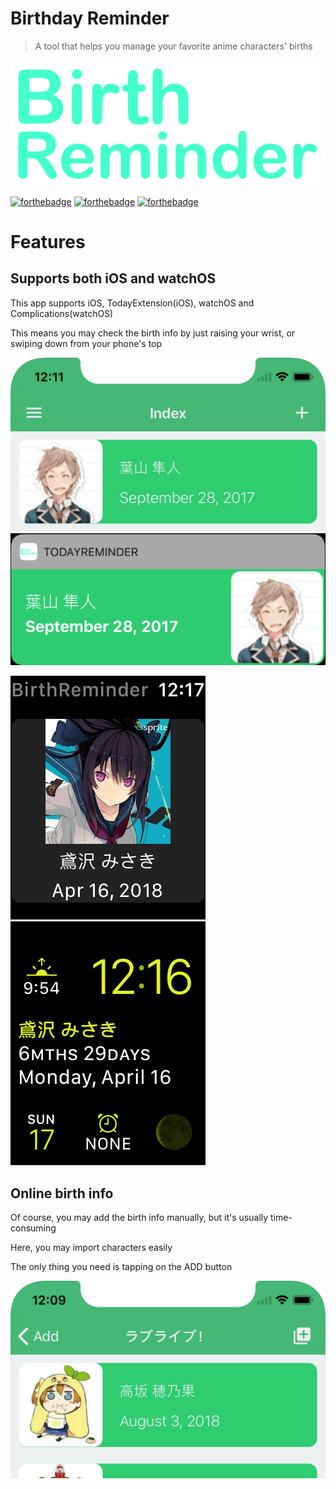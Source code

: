 # Birthday Reminder
> A tool that helps you manage your favorite anime characters' births

![](BirthReminder.png)

[![forthebadge](https://forthebadge.com/images/badges/built-with-love.svg)](http://forthebadge.com)
[![forthebadge](https://forthebadge.com/images/badges/made-with-swift.svg)](http://forthebadge.com)
[![forthebadge](https://forthebadge.com/images/badges/for-you.svg)](http://forthebadge.com)
# Features
## Supports both iOS and watchOS
This app supports iOS, TodayExtension(iOS), watchOS and Complications(watchOS)

This means you may check the birth info by just raising your wrist, or swiping down from your phone's top

![](index.png)
![](today.png)

![](watch.png)
![](complication.png)
## Online birth info
Of course, you may add the birth info manually, but it's usually time-consuming

Here, you may import characters easily

The only thing you need is tapping on the ADD button

![](online.png)